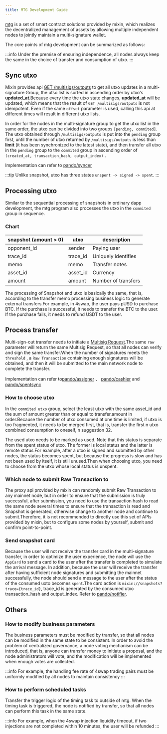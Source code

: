 ```yaml
---
title: MTG Development Guide
---
```


[mtg](https://developers.mixin.one/document/mainnet/mtg/overview)  is a set of smart contract solutions provided by mixin, which realizes the decentralized management of assets by allowing multiple independent nodes to jointly maintain a multi-signature wallet.

The core points of mtg development can be summarized as follows:

:::info
Under the premise of ensuring independence, all nodes always keep the same in the choice of transfer and consumption of utxo.
:::

## Sync utxo


Mixin provides api [GET /multisigs/outputs](https://developers.mixin.one/document/wallet/api/multisigs/outputs) to get all utxo updates in a multi-signature Group, the utso list is sorted in ascending order by utxo's **updated_at**.Because every time the utxo state changes, **updated_at** will be updated, which means that the result of ```GET /multisigs/outputs``` is not idempotent. Even if the same ```offset``` parameter is used, calling this api at different times will result in different utxo lists.

In order for the nodes in the multi-signature group to get the utxo list in the same order, the utxo can be divided into two groups ```[pending, commited]```. The utxo obtained through ```/multisigs/outputs```  is put into the ```pending```  group first, until the number of utxo returned by ```/multisigs/outputs```  is less than **limit** (it has been synchronized to the latest state), and then transfer all utxo in the ```pending```  group to the  ```commited```  group in ascending order of ```(created_at, transaction_hash, output_index)``` .

Implementation can refer to [pando/syncer](https://github.com/fox-one/pando/blob/main/worker/syncer/syncer.go)

:::tip
Unlike snapshot, utxo has three states  `unspent -> signed -> spent`.
:::

## Processing utxo

Similar to the sequential processing of snapshots in ordinary dapp development, the mtg program also processes the utxo in the  ```commited```  group in sequence.

### Chart

| snapshot (amount > 0) | utxo | description|
|---|----|-----|
| opponent_id | sender  |Paying user|
| trace_id | trace_id  |Uniquely identifies|
| memo | memo  |Transfer notes|
| asset_id | asset_id  |Currency|
| amount | amount  |Number of transfers|

The processing of Snapshot and utxo is basically the same, that is, according to the transfer memo processing business logic to generate external transfers.For example, in 4swap, the user pays pUSD to purchase BTC. If the purchase is successful, it needs to transfer the BTC to the user. If the purchase fails, it needs to refund USDT to the user.

## Process transfer

Multi-sign-out transfer needs to initiate a [Multisig Request](https://developers.mixin.one/document/wallet/api/multisigs/request).The same  ```raw```  parameter will return the same Multisig Request, so that all nodes can verify and sign the same transfer.When the number of signatures meets the  ```threshold``` , a ```Raw Transaction``` containing enough signatures will be obtained, and then it will be submitted to the main network node to complete the transfer.

Implementation can refer to[pando/assigner](https://github.com/fox-one/pando/blob/main/worker/assigner/assigner.go) 、 [pando/cashier](https://github.com/fox-one/pando/blob/main/worker/cashier/cashier.go) and [pando/spentsync](https://github.com/fox-one/pando/blob/main/worker/spentsync/spentsync.go)

### How to choose utxo

In the ```commited utxo``` group, select the least utxo with the same asset_id and the sum of amount greater than or equal to transfer.amount in order.Because the number of utxo consumed at one time is limited, if utxo is too fragmented, it needs to be merged first, that is, transfer the first n utxo combined consumption to oneself, n suggestion 32.

The used utxo needs to be marked as used. Note that this status is separate from the spent status of utxo. The former is local status and the latter is remote status.For example, after a utxo is signed and submitted by other nodes, the status becomes spent, but because the progress is slow and has not been used by itself, it is still unused.Then when choosing utxo, you need to choose from the utxo whose local status is unspent.

### Which node to submit Raw Transaction to

The proxy api provided by mixin can randomly submit Raw Transaction to any mainnet node, but in order to ensure that the submission is truly successful, after submission, you need to use the transaction hash to read the same node several times to ensure that the transaction is read and Snapshot is generated, otherwise change to another node and continue to submit.Therefore, it is not recommended to directly use this set of APIs provided by mixin, but to configure some nodes by yourself, submit and confirm point-to-point.

### Send snapshot card

Because the user will not receive the transfer card in the multi-signature transfer, in order to optimize the user experience, the node will use the  ```AppCard```  to send a card to the user after the transfer is completed to simulate the arrival message. In addition, because the user will receive the transfer after having sufficient node signatures and submitting the mainnet successfully, the node should send a message to the user after the status of the consumed uxto becomes ```spent```.The card action is  ```mixin://snapshots?trace={trace_id}```, trace_id is generated by the consumed utxo transaction_hash and output_index.
Refer to [pando/notifier](https://github.com/fox-one/pando/blob/main/notifier/utils.go#L15).

## Others

### How to modify business parameters

The business parameters must be modified by transfer, so that all nodes can be modified in the same state to be consistent. In order to avoid the problem of centralized governance, a node voting mechanism can be introduced, that is, anyone can transfer money to initiate a proposal, and the node administrators will vote, and the modification will be implemented when enough votes are collected.

:::info
For example, the handling fee rate of 4swap trading pairs must be uniformly modified by all nodes to maintain consistency
:::

### How to perform scheduled tasks

Transfer the trigger logic of the timing task to outside of mtg. When the timing task is triggered, the node is notified by transfer, so that all nodes can perform this task in the same state.

:::info
For example, when the 4swap injection liquidity timeout, if two injections are not completed within 10 minutes, the user will be refunded
:::